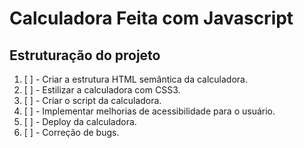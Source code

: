 # Calculadora Feita com Javascript


## Estruturação do projeto

1.  [ ] - Criar a estrutura HTML semântica da calculadora.
1.  [ ] - Estilizar a calculadora com CSS3.
1.  [ ] - Criar o script da calculadora.
1.  [ ] - Implementar melhorias de acessibilidade para o usuário.
1.  [ ] - Deploy da calculadora.
1.  [ ] - Correção de bugs.
